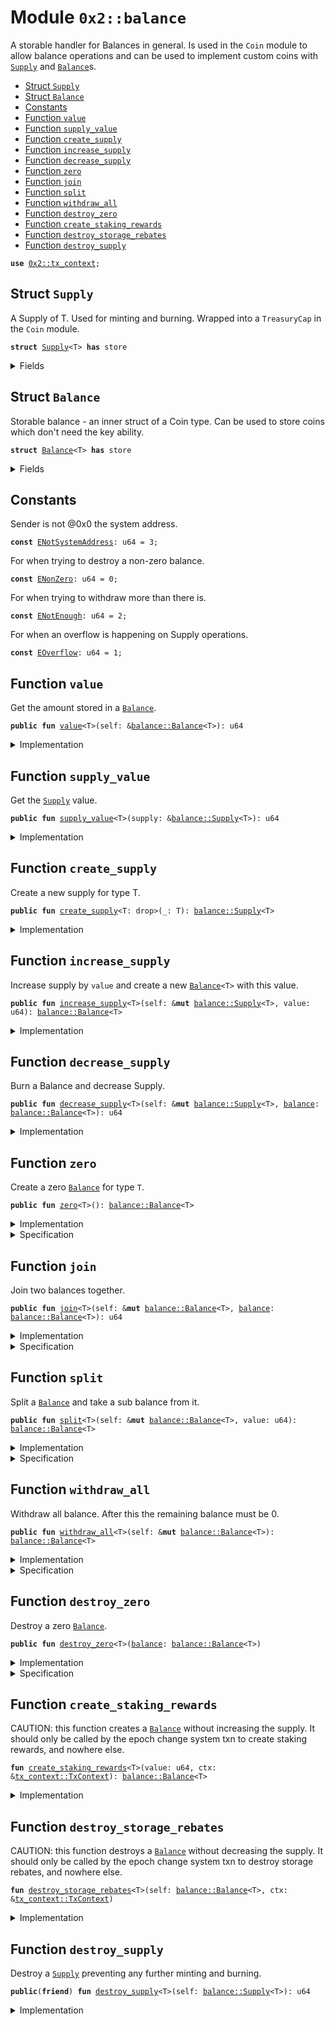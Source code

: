 
<a name="0x2_balance"></a>

# Module `0x2::balance`

A storable handler for Balances in general. Is used in the <code>Coin</code>
module to allow balance operations and can be used to implement
custom coins with <code><a href="balance.md#0x2_balance_Supply">Supply</a></code> and <code><a href="balance.md#0x2_balance_Balance">Balance</a></code>s.


-  [Struct `Supply`](#0x2_balance_Supply)
-  [Struct `Balance`](#0x2_balance_Balance)
-  [Constants](#@Constants_0)
-  [Function `value`](#0x2_balance_value)
-  [Function `supply_value`](#0x2_balance_supply_value)
-  [Function `create_supply`](#0x2_balance_create_supply)
-  [Function `increase_supply`](#0x2_balance_increase_supply)
-  [Function `decrease_supply`](#0x2_balance_decrease_supply)
-  [Function `zero`](#0x2_balance_zero)
-  [Function `join`](#0x2_balance_join)
-  [Function `split`](#0x2_balance_split)
-  [Function `withdraw_all`](#0x2_balance_withdraw_all)
-  [Function `destroy_zero`](#0x2_balance_destroy_zero)
-  [Function `create_staking_rewards`](#0x2_balance_create_staking_rewards)
-  [Function `destroy_storage_rebates`](#0x2_balance_destroy_storage_rebates)
-  [Function `destroy_supply`](#0x2_balance_destroy_supply)


<pre><code><b>use</b> <a href="tx_context.md#0x2_tx_context">0x2::tx_context</a>;
</code></pre>



<a name="0x2_balance_Supply"></a>

## Struct `Supply`

A Supply of T. Used for minting and burning.
Wrapped into a <code>TreasuryCap</code> in the <code>Coin</code> module.


<pre><code><b>struct</b> <a href="balance.md#0x2_balance_Supply">Supply</a>&lt;T&gt; <b>has</b> store
</code></pre>



<details>
<summary>Fields</summary>


<dl>
<dt>
<code>value: u64</code>
</dt>
<dd>

</dd>
</dl>


</details>

<a name="0x2_balance_Balance"></a>

## Struct `Balance`

Storable balance - an inner struct of a Coin type.
Can be used to store coins which don't need the key ability.


<pre><code><b>struct</b> <a href="balance.md#0x2_balance_Balance">Balance</a>&lt;T&gt; <b>has</b> store
</code></pre>



<details>
<summary>Fields</summary>


<dl>
<dt>
<code>value: u64</code>
</dt>
<dd>

</dd>
</dl>


</details>

<a name="@Constants_0"></a>

## Constants


<a name="0x2_balance_ENotSystemAddress"></a>

Sender is not @0x0 the system address.


<pre><code><b>const</b> <a href="balance.md#0x2_balance_ENotSystemAddress">ENotSystemAddress</a>: u64 = 3;
</code></pre>



<a name="0x2_balance_ENonZero"></a>

For when trying to destroy a non-zero balance.


<pre><code><b>const</b> <a href="balance.md#0x2_balance_ENonZero">ENonZero</a>: u64 = 0;
</code></pre>



<a name="0x2_balance_ENotEnough"></a>

For when trying to withdraw more than there is.


<pre><code><b>const</b> <a href="balance.md#0x2_balance_ENotEnough">ENotEnough</a>: u64 = 2;
</code></pre>



<a name="0x2_balance_EOverflow"></a>

For when an overflow is happening on Supply operations.


<pre><code><b>const</b> <a href="balance.md#0x2_balance_EOverflow">EOverflow</a>: u64 = 1;
</code></pre>



<a name="0x2_balance_value"></a>

## Function `value`

Get the amount stored in a <code><a href="balance.md#0x2_balance_Balance">Balance</a></code>.


<pre><code><b>public</b> <b>fun</b> <a href="balance.md#0x2_balance_value">value</a>&lt;T&gt;(self: &<a href="balance.md#0x2_balance_Balance">balance::Balance</a>&lt;T&gt;): u64
</code></pre>



<details>
<summary>Implementation</summary>


<pre><code><b>public</b> <b>fun</b> <a href="balance.md#0x2_balance_value">value</a>&lt;T&gt;(self: &<a href="balance.md#0x2_balance_Balance">Balance</a>&lt;T&gt;): u64 {
    self.value
}
</code></pre>



</details>

<a name="0x2_balance_supply_value"></a>

## Function `supply_value`

Get the <code><a href="balance.md#0x2_balance_Supply">Supply</a></code> value.


<pre><code><b>public</b> <b>fun</b> <a href="balance.md#0x2_balance_supply_value">supply_value</a>&lt;T&gt;(supply: &<a href="balance.md#0x2_balance_Supply">balance::Supply</a>&lt;T&gt;): u64
</code></pre>



<details>
<summary>Implementation</summary>


<pre><code><b>public</b> <b>fun</b> <a href="balance.md#0x2_balance_supply_value">supply_value</a>&lt;T&gt;(supply: &<a href="balance.md#0x2_balance_Supply">Supply</a>&lt;T&gt;): u64 {
    supply.value
}
</code></pre>



</details>

<a name="0x2_balance_create_supply"></a>

## Function `create_supply`

Create a new supply for type T.


<pre><code><b>public</b> <b>fun</b> <a href="balance.md#0x2_balance_create_supply">create_supply</a>&lt;T: drop&gt;(_: T): <a href="balance.md#0x2_balance_Supply">balance::Supply</a>&lt;T&gt;
</code></pre>



<details>
<summary>Implementation</summary>


<pre><code><b>public</b> <b>fun</b> <a href="balance.md#0x2_balance_create_supply">create_supply</a>&lt;T: drop&gt;(_: T): <a href="balance.md#0x2_balance_Supply">Supply</a>&lt;T&gt; {
    <a href="balance.md#0x2_balance_Supply">Supply</a> { value: 0 }
}
</code></pre>



</details>

<a name="0x2_balance_increase_supply"></a>

## Function `increase_supply`

Increase supply by <code>value</code> and create a new <code><a href="balance.md#0x2_balance_Balance">Balance</a>&lt;T&gt;</code> with this value.


<pre><code><b>public</b> <b>fun</b> <a href="balance.md#0x2_balance_increase_supply">increase_supply</a>&lt;T&gt;(self: &<b>mut</b> <a href="balance.md#0x2_balance_Supply">balance::Supply</a>&lt;T&gt;, value: u64): <a href="balance.md#0x2_balance_Balance">balance::Balance</a>&lt;T&gt;
</code></pre>



<details>
<summary>Implementation</summary>


<pre><code><b>public</b> <b>fun</b> <a href="balance.md#0x2_balance_increase_supply">increase_supply</a>&lt;T&gt;(self: &<b>mut</b> <a href="balance.md#0x2_balance_Supply">Supply</a>&lt;T&gt;, value: u64): <a href="balance.md#0x2_balance_Balance">Balance</a>&lt;T&gt; {
    <b>assert</b>!(<a href="balance.md#0x2_balance_value">value</a> &lt; (18446744073709551615u64 - self.value), <a href="balance.md#0x2_balance_EOverflow">EOverflow</a>);
    self.value = self.value + value;
    <a href="balance.md#0x2_balance_Balance">Balance</a> { value }
}
</code></pre>



</details>

<a name="0x2_balance_decrease_supply"></a>

## Function `decrease_supply`

Burn a Balance<T> and decrease Supply<T>.


<pre><code><b>public</b> <b>fun</b> <a href="balance.md#0x2_balance_decrease_supply">decrease_supply</a>&lt;T&gt;(self: &<b>mut</b> <a href="balance.md#0x2_balance_Supply">balance::Supply</a>&lt;T&gt;, <a href="balance.md#0x2_balance">balance</a>: <a href="balance.md#0x2_balance_Balance">balance::Balance</a>&lt;T&gt;): u64
</code></pre>



<details>
<summary>Implementation</summary>


<pre><code><b>public</b> <b>fun</b> <a href="balance.md#0x2_balance_decrease_supply">decrease_supply</a>&lt;T&gt;(self: &<b>mut</b> <a href="balance.md#0x2_balance_Supply">Supply</a>&lt;T&gt;, <a href="balance.md#0x2_balance">balance</a>: <a href="balance.md#0x2_balance_Balance">Balance</a>&lt;T&gt;): u64 {
    <b>let</b> <a href="balance.md#0x2_balance_Balance">Balance</a> { value } = <a href="balance.md#0x2_balance">balance</a>;
    <b>assert</b>!(self.value &gt;= value, <a href="balance.md#0x2_balance_EOverflow">EOverflow</a>);
    self.value = self.value - value;
    value
}
</code></pre>



</details>

<a name="0x2_balance_zero"></a>

## Function `zero`

Create a zero <code><a href="balance.md#0x2_balance_Balance">Balance</a></code> for type <code>T</code>.


<pre><code><b>public</b> <b>fun</b> <a href="balance.md#0x2_balance_zero">zero</a>&lt;T&gt;(): <a href="balance.md#0x2_balance_Balance">balance::Balance</a>&lt;T&gt;
</code></pre>



<details>
<summary>Implementation</summary>


<pre><code><b>public</b> <b>fun</b> <a href="balance.md#0x2_balance_zero">zero</a>&lt;T&gt;(): <a href="balance.md#0x2_balance_Balance">Balance</a>&lt;T&gt; {
    <a href="balance.md#0x2_balance_Balance">Balance</a> { value: 0 }
}
</code></pre>



</details>

<details>
<summary>Specification</summary>



<pre><code><b>aborts_if</b> <b>false</b>;
<b>ensures</b> result.value == 0;
</code></pre>



</details>

<a name="0x2_balance_join"></a>

## Function `join`

Join two balances together.


<pre><code><b>public</b> <b>fun</b> <a href="balance.md#0x2_balance_join">join</a>&lt;T&gt;(self: &<b>mut</b> <a href="balance.md#0x2_balance_Balance">balance::Balance</a>&lt;T&gt;, <a href="balance.md#0x2_balance">balance</a>: <a href="balance.md#0x2_balance_Balance">balance::Balance</a>&lt;T&gt;): u64
</code></pre>



<details>
<summary>Implementation</summary>


<pre><code><b>public</b> <b>fun</b> <a href="balance.md#0x2_balance_join">join</a>&lt;T&gt;(self: &<b>mut</b> <a href="balance.md#0x2_balance_Balance">Balance</a>&lt;T&gt;, <a href="balance.md#0x2_balance">balance</a>: <a href="balance.md#0x2_balance_Balance">Balance</a>&lt;T&gt;): u64 {
    <b>let</b> <a href="balance.md#0x2_balance_Balance">Balance</a> { value } = <a href="balance.md#0x2_balance">balance</a>;
    self.value = self.value + value;
    self.value
}
</code></pre>



</details>

<details>
<summary>Specification</summary>



<pre><code><b>ensures</b> self.value == <b>old</b>(self.value) + <a href="balance.md#0x2_balance">balance</a>.value;
<b>ensures</b> result == self.value;
</code></pre>



</details>

<a name="0x2_balance_split"></a>

## Function `split`

Split a <code><a href="balance.md#0x2_balance_Balance">Balance</a></code> and take a sub balance from it.


<pre><code><b>public</b> <b>fun</b> <a href="balance.md#0x2_balance_split">split</a>&lt;T&gt;(self: &<b>mut</b> <a href="balance.md#0x2_balance_Balance">balance::Balance</a>&lt;T&gt;, value: u64): <a href="balance.md#0x2_balance_Balance">balance::Balance</a>&lt;T&gt;
</code></pre>



<details>
<summary>Implementation</summary>


<pre><code><b>public</b> <b>fun</b> <a href="balance.md#0x2_balance_split">split</a>&lt;T&gt;(self: &<b>mut</b> <a href="balance.md#0x2_balance_Balance">Balance</a>&lt;T&gt;, value: u64): <a href="balance.md#0x2_balance_Balance">Balance</a>&lt;T&gt; {
    <b>assert</b>!(self.value &gt;= value, <a href="balance.md#0x2_balance_ENotEnough">ENotEnough</a>);
    self.value = self.value - value;
    <a href="balance.md#0x2_balance_Balance">Balance</a> { value }
}
</code></pre>



</details>

<details>
<summary>Specification</summary>



<pre><code><b>aborts_if</b> self.<a href="balance.md#0x2_balance_value">value</a> &lt; value <b>with</b> <a href="balance.md#0x2_balance_ENotEnough">ENotEnough</a>;
<b>ensures</b> self.value == <b>old</b>(self.value) - value;
<b>ensures</b> result.value == value;
</code></pre>



</details>

<a name="0x2_balance_withdraw_all"></a>

## Function `withdraw_all`

Withdraw all balance. After this the remaining balance must be 0.


<pre><code><b>public</b> <b>fun</b> <a href="balance.md#0x2_balance_withdraw_all">withdraw_all</a>&lt;T&gt;(self: &<b>mut</b> <a href="balance.md#0x2_balance_Balance">balance::Balance</a>&lt;T&gt;): <a href="balance.md#0x2_balance_Balance">balance::Balance</a>&lt;T&gt;
</code></pre>



<details>
<summary>Implementation</summary>


<pre><code><b>public</b> <b>fun</b> <a href="balance.md#0x2_balance_withdraw_all">withdraw_all</a>&lt;T&gt;(self: &<b>mut</b> <a href="balance.md#0x2_balance_Balance">Balance</a>&lt;T&gt;): <a href="balance.md#0x2_balance_Balance">Balance</a>&lt;T&gt; {
    <b>let</b> value = self.value;
    <a href="balance.md#0x2_balance_split">split</a>(self, value)
}
</code></pre>



</details>

<details>
<summary>Specification</summary>



<pre><code><b>ensures</b> self.value == 0;
</code></pre>



</details>

<a name="0x2_balance_destroy_zero"></a>

## Function `destroy_zero`

Destroy a zero <code><a href="balance.md#0x2_balance_Balance">Balance</a></code>.


<pre><code><b>public</b> <b>fun</b> <a href="balance.md#0x2_balance_destroy_zero">destroy_zero</a>&lt;T&gt;(<a href="balance.md#0x2_balance">balance</a>: <a href="balance.md#0x2_balance_Balance">balance::Balance</a>&lt;T&gt;)
</code></pre>



<details>
<summary>Implementation</summary>


<pre><code><b>public</b> <b>fun</b> <a href="balance.md#0x2_balance_destroy_zero">destroy_zero</a>&lt;T&gt;(<a href="balance.md#0x2_balance">balance</a>: <a href="balance.md#0x2_balance_Balance">Balance</a>&lt;T&gt;) {
    <b>assert</b>!(<a href="balance.md#0x2_balance">balance</a>.value == 0, <a href="balance.md#0x2_balance_ENonZero">ENonZero</a>);
    <b>let</b> <a href="balance.md#0x2_balance_Balance">Balance</a> { value: _ } = <a href="balance.md#0x2_balance">balance</a>;
}
</code></pre>



</details>

<details>
<summary>Specification</summary>



<pre><code><b>aborts_if</b> <a href="balance.md#0x2_balance">balance</a>.value != 0 <b>with</b> <a href="balance.md#0x2_balance_ENonZero">ENonZero</a>;
</code></pre>



</details>

<a name="0x2_balance_create_staking_rewards"></a>

## Function `create_staking_rewards`

CAUTION: this function creates a <code><a href="balance.md#0x2_balance_Balance">Balance</a></code> without increasing the supply.
It should only be called by the epoch change system txn to create staking rewards,
and nowhere else.


<pre><code><b>fun</b> <a href="balance.md#0x2_balance_create_staking_rewards">create_staking_rewards</a>&lt;T&gt;(value: u64, ctx: &<a href="tx_context.md#0x2_tx_context_TxContext">tx_context::TxContext</a>): <a href="balance.md#0x2_balance_Balance">balance::Balance</a>&lt;T&gt;
</code></pre>



<details>
<summary>Implementation</summary>


<pre><code><b>fun</b> <a href="balance.md#0x2_balance_create_staking_rewards">create_staking_rewards</a>&lt;T&gt;(value: u64, ctx: &TxContext): <a href="balance.md#0x2_balance_Balance">Balance</a>&lt;T&gt; {
    <b>assert</b>!(<a href="tx_context.md#0x2_tx_context_sender">tx_context::sender</a>(ctx) == @0x0, <a href="balance.md#0x2_balance_ENotSystemAddress">ENotSystemAddress</a>);
    <a href="balance.md#0x2_balance_Balance">Balance</a> { value }
}
</code></pre>



</details>

<a name="0x2_balance_destroy_storage_rebates"></a>

## Function `destroy_storage_rebates`

CAUTION: this function destroys a <code><a href="balance.md#0x2_balance_Balance">Balance</a></code> without decreasing the supply.
It should only be called by the epoch change system txn to destroy storage rebates,
and nowhere else.


<pre><code><b>fun</b> <a href="balance.md#0x2_balance_destroy_storage_rebates">destroy_storage_rebates</a>&lt;T&gt;(self: <a href="balance.md#0x2_balance_Balance">balance::Balance</a>&lt;T&gt;, ctx: &<a href="tx_context.md#0x2_tx_context_TxContext">tx_context::TxContext</a>)
</code></pre>



<details>
<summary>Implementation</summary>


<pre><code><b>fun</b> <a href="balance.md#0x2_balance_destroy_storage_rebates">destroy_storage_rebates</a>&lt;T&gt;(self: <a href="balance.md#0x2_balance_Balance">Balance</a>&lt;T&gt;, ctx: &TxContext) {
    <b>assert</b>!(<a href="tx_context.md#0x2_tx_context_sender">tx_context::sender</a>(ctx) == @0x0, <a href="balance.md#0x2_balance_ENotSystemAddress">ENotSystemAddress</a>);
    <b>let</b> <a href="balance.md#0x2_balance_Balance">Balance</a> { value: _ } = self;
}
</code></pre>



</details>

<a name="0x2_balance_destroy_supply"></a>

## Function `destroy_supply`

Destroy a <code><a href="balance.md#0x2_balance_Supply">Supply</a></code> preventing any further minting and burning.


<pre><code><b>public</b>(<b>friend</b>) <b>fun</b> <a href="balance.md#0x2_balance_destroy_supply">destroy_supply</a>&lt;T&gt;(self: <a href="balance.md#0x2_balance_Supply">balance::Supply</a>&lt;T&gt;): u64
</code></pre>



<details>
<summary>Implementation</summary>


<pre><code><b>public</b>(<b>friend</b>) <b>fun</b> <a href="balance.md#0x2_balance_destroy_supply">destroy_supply</a>&lt;T&gt;(self: <a href="balance.md#0x2_balance_Supply">Supply</a>&lt;T&gt;): u64 {
    <b>let</b> <a href="balance.md#0x2_balance_Supply">Supply</a> { value } = self;
    value
}
</code></pre>



</details>
